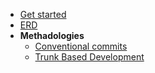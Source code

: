 * [Get started](/)
* [ERD](ERD.md)
* **Methadologies**
  * [Conventional commits](/methadologies/conventional-commits.md)
  * [Trunk Based Development](/methadologies/trunk-based-development.md)
